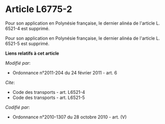# Article L6775-2

Pour son application en Polynésie française, le dernier alinéa de l'article L. 6521-4 est supprimé. 

Pour son application en Polynésie française, le dernier alinéa de l'article L. 6521-5 est supprimé.

**Liens relatifs à cet article**

_Modifié par_:

  - Ordonnance n°2011-204 du 24 février 2011 - art. 6

_Cite_:

  - Code des transports - art. L6521-4
  - Code des transports - art. L6521-5

_Codifié par_:

  - Ordonnance n°2010-1307 du 28 octobre 2010 - art. (V)
